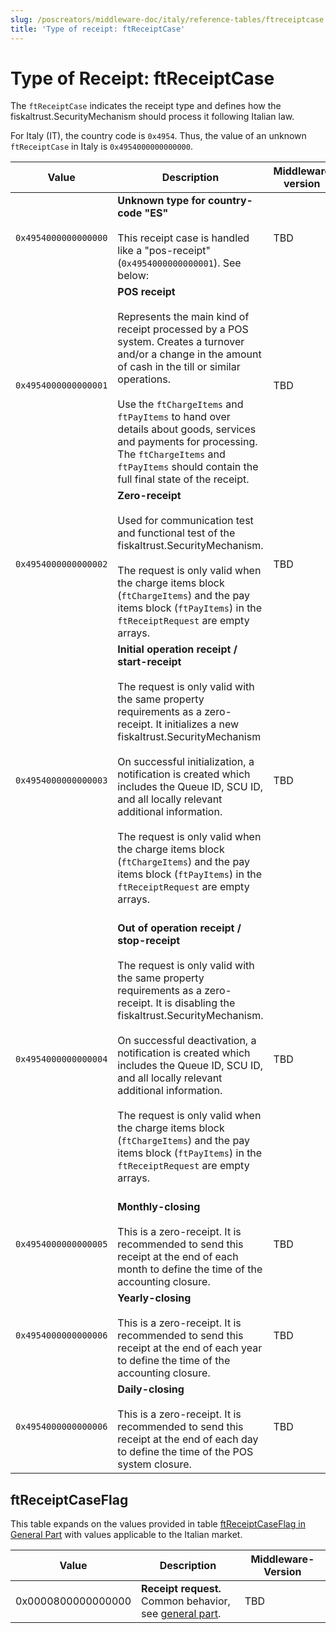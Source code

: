 ```yaml
---
slug: /poscreators/middleware-doc/italy/reference-tables/ftreceiptcase
title: 'Type of receipt: ftReceiptCase'
---
```


# Type of Receipt: ftReceiptCase

The `ftReceiptCase` indicates the receipt type and defines how the fiskaltrust.SecurityMechanism should process it following Italian law.

For Italy (IT), the country code is `0x4954`. Thus, the value of an unknown `ftReceiptCase` in Italy is `0x4954000000000000`.

| **Value** | **Description** | **Middleware version** |
|-----------|-----------------|-------------------------|
| `0x4954000000000000` | **Unknown type for country-code "ES"**<br /><br />This receipt case is handled like a "pos-receipt" (`0x4954000000000001`). See below: | TBD |
| `0x4954000000000001` | **POS receipt**<br /><br />Represents the main kind of receipt processed by a POS system. Creates a turnover and/or a change in the amount of cash in the till or similar operations. <br /><br />Use the `ftChargeItems` and `ftPayItems` to hand over details about goods, services and payments for processing. The `ftChargeItems` and `ftPayItems` should contain the full final state of the receipt. | TBD |
| `0x4954000000000002` | **Zero-receipt**<br /><br />Used for communication test and functional test of the fiskaltrust.SecurityMechanism.<br /><br />The request is only valid when the charge items block (`ftChargeItems`) and the pay items block (`ftPayItems`) in the `ftReceiptRequest` are empty arrays. | TBD |
| `0x4954000000000003` | **Initial operation receipt / start-receipt**<br /><br />The request is only valid with the same property requirements as a zero-receipt. It initializes a new fiskaltrust.SecurityMechanism<br /><br />On successful initialization, a notification is created which includes the Queue ID, SCU ID, and all locally relevant additional information.<br /><br />The request is only valid when the charge items block (`ftChargeItems`) and the pay items block (`ftPayItems`) in the `ftReceiptRequest` are empty arrays. <br /><br /> | TBD |
| `0x4954000000000004` | **Out of operation receipt / stop-receipt**<br /><br />The request is only valid with the same property requirements as a zero-receipt. It is disabling the fiskaltrust.SecurityMechanism. <br /><br />On successful deactivation, a notification is created which includes the Queue ID, SCU ID, and all locally relevant additional information.<br /><br />The request is only valid when the charge items block (`ftChargeItems`) and the pay items block (`ftPayItems`) in the `ftReceiptRequest` are empty arrays.<br /><br /> | TBD |
| `0x4954000000000005` | **Monthly-closing**<br /><br />This is a zero-receipt. It is recommended to send this receipt at the end of each month to define the time of the accounting closure. | TBD |
| `0x4954000000000006` | **Yearly-closing**<br /><br />This is a zero-receipt. It is recommended to send this receipt at the end of each year to define the time of the accounting closure. | TBD |
| `0x4954000000000006` | **Daily-closing**<br /><br />This is a zero-receipt. It is recommended to send this receipt at the end of each day to define the time of the POS system closure. | TBD |

## ftReceiptCaseFlag
This table expands on the values provided in table [ftReceiptCaseFlag in General Part](../../general/reference-tables/reference-tables.md#ftreceiptcaseflag) with values applicable to the Italian market.

| Value | Description | Middleware-Version |
|-------|-------------|--------------------|
| 0x0000800000000000 | **Receipt request.** <br />Common behavior, see [general part](../../general/reference-tables/reference-tables.md#ftreceiptcaseflag). | TBD |
